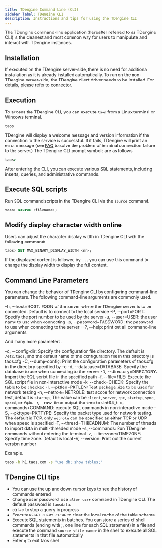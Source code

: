 ```yaml
---
title: TDengine Command Line (CLI)
sidebar_label: TDengine CLI
description: Instructions and tips for using the TDengine CLI
---
```


The TDengine command-line application (hereafter referred to as TDengine CLI) is the cleanest and most common way for users to manipulate and interact with TDengine instances.

## Installation

If executed on the TDengine server-side, there is no need for additional installation as it is already installed automatically. To run on the non-TDengine server-side, the TDengine client driver needs to be installed. For details, please refer to [connector](/reference/connector/).

## Execution

To access the TDengine CLI, you can execute `taos` from a Linux terminal or Windows terminal.

```bash
taos
```
TDengine will display a welcome message and version information if the connection to the service is successful. If it fails, TDengine will print an error message (see [FAQ](/train-faq/faq) to solve the problem of terminal connection failure to the server.) The TDengine CLI prompt symbols are as follows:

```cmd
taos>
```
After entering the CLI, you can execute various SQL statements, including inserts, queries, and administrative commands.

## Execute SQL scripts

Run SQL command scripts in the TDengine CLI via the `source` command.

```sql
taos> source <filename>;
```

## Modify display character width online

Users can adjust the character display width in TDengine CLI with the following command:

```sql
taos> SET MAX_BINARY_DISPLAY_WIDTH <nn>;
```

If the displayed content is followed by `...` you can use this command to change the display width to display the full content.

## Command Line Parameters

You can change the behavior of TDengine CLI by configuring command-line parameters. The following command-line arguments are commonly used.

-h, --host=HOST: FQDN of the server where the TDengine server is to be connected. Default is to connect to the local service
-P, --port=PORT: Specify the port number to be used by the server
-u, --user=USER: the user name to use when connecting
-p, --password=PASSWORD: the password to use when connecting to the server
--?, --help: print out all command-line arguments 

And many more parameters.

-c, --config-dir: Specify the configuration file directory. The default is `/etc/taos`, and the default name of the configuration file in this directory is taos.cfg
-C, --dump-config: Print the configuration parameters of taos.cfg in the directory specified by -c
-d, --database=DATABASE: Specify the database to use when connecting to the server
-D, --directory=DIRECTORY: Import the SQL script file in the specified path
-f, --file=FILE: Execute the SQL script file in non-interactive mode
-k, --check=CHECK: Specify the table to be checked
-l, --pktlen=PKTLEN: Test package size to be used for network testing
-n, --netrole=NETROLE: test scope for network connection test, default is `startup`, The value can be `client`, `server`, `rpc`, `startup`, `sync`, `speed`, or `fqdn`.
-r, --raw-time: output the time to uint64_t
-s, --commands=COMMAND: execute SQL commands in non-interactive mode
-S, --pkttype=PKTTYPE: Specify the packet type used for network testing. The default is TCP. only `netrole` can be specified as either TCP or UDP when speed is specified
-T, --thread=THREADNUM: The number of threads to import data in multi-threaded mode
-s, --commands: Run TDengine commands without entering the terminal
-z, --timezone=TIMEZONE: Specify time zone. Default is local
-V, --version: Print out the current version number

Example.

```bash
taos -h h1.taos.com -s "use db; show tables;"
```
## TDengine CLI tips

- You can use the up and down cursor keys to see the history of commands entered
- Change user password: use `alter user` command in TDengine CLI. The default password is `taosdata`.
- ctrl+c to stop a query in progress
- Execute `RESET QUERY CACHE` to clear the local cache of the table schema
- Execute SQL statements in batches. You can store a series of shell commands (ending with ;, one line for each SQL statement) in a file and execute the command `source <file-name>` in the shell to execute all SQL statements in that file automatically
- Enter `q` to exit taos shell
